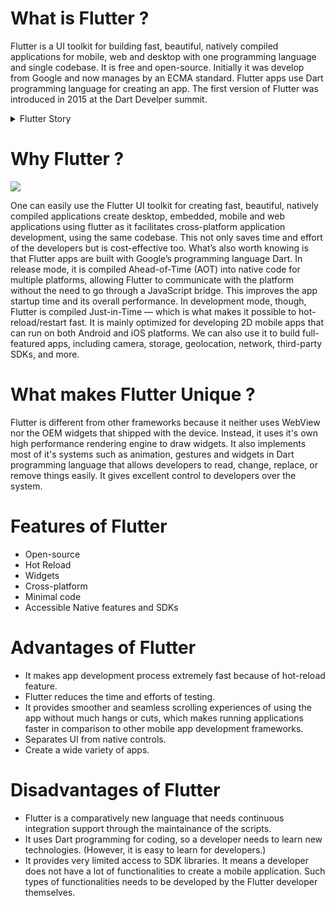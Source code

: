 # What is Flutter ?
  
Flutter is a UI toolkit for building fast, beautiful, natively compiled applications for mobile, web and desktop with one programming language and single codebase. It is free and open-source. Initially it was develop from Google and now manages by an ECMA standard. Flutter apps use Dart programming language for creating an app. The first version of Flutter was introduced in 2015 at the Dart Develper summit. 
<details>
<summary>Flutter Story</summary>
It was initially known as codename ‘SKY’ and can run only on the Android OS. It remained in beta phase until its official launch in 2018, where the stable version was released and under the name ‘Flutter 1.0’. The current stable release is Flutter v1.20.4 that was released in September 2020. Flutter is now in the top 7 software repos based on GitHub stars. Moreover, we’ve already seen thousands of Flutter apps being published on app stores. One of the most notable examples is the Xianyu app created by Alibaba team, used by over 50 million people. And its latest development can be seen in the recent update of ‘Google Pay’, released by Google.
  <img src="https://valianttechnosoft.com/wp-content/uploads/2020/01/brief-history-of-Flutter.png">
</details>
  
# Why Flutter ?
  
<img src="https://miro.medium.com/max/624/1*zaLm6o4pxhT5geA7MkY7nw.png">
  
One can easily use the Flutter UI toolkit for creating fast, beautiful, natively compiled applications create desktop, embedded, mobile and web applications using flutter as it facilitates cross-platform application development, using the same codebase. This not only saves time and effort of the developers but is cost-effective too. What’s also worth knowing is that Flutter apps are built with Google’s programming language Dart. In release mode, it is compiled Ahead-of-Time (AOT) into native code for multiple platforms, allowing Flutter to communicate with the platform without the need to go through a JavaScript bridge. This improves the app startup time and its overall performance. In development mode, though, Flutter is compiled Just-in-Time — which is what makes it possible to hot-reload/restart fast. It is mainly optimized for developing 2D mobile apps that can run on both Android and iOS platforms. We can also use it to build full-featured apps, including camera, storage, geolocation, network, third-party SDKs, and more.
  
# What makes Flutter Unique ?
  
Flutter is different from other frameworks because it neither uses WebView nor the OEM widgets that shipped with the device. Instead, it uses it's own high performance rendering engine to draw widgets. It also implements most of it's systems such as animation, gestures and widgets in Dart programming language that allows developers to read, change, replace, or remove things easily. It gives excellent control to developers over the system. 
  
# Features of Flutter
  
- Open-source
- Hot Reload
- Widgets
- Cross-platform
- Minimal code
- Accessible Native features and SDKs
  
# Advantages of Flutter
  
- It makes app development process extremely fast because of hot-reload feature.
- Flutter reduces the time and efforts of testing.
- It provides smoother and seamless scrolling experiences of using the app without much hangs or cuts, which makes running applications faster in comparison to other mobile app development frameworks.
- Separates UI from native controls.
- Create a wide variety of apps.
  
# Disadvantages of Flutter
  
- Flutter is a comparatively new language that needs continuous integration support through the maintainance of the scripts.
- It uses Dart programming for coding, so a developer needs to learn new technologies. (However, it is easy to learn for developers.)
- It provides very limited access to SDK libraries. It means a developer does not have a lot of functionalities to create a mobile application. Such types of functionalities needs to be developed by the Flutter developer themselves.
  

